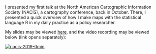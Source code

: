I presented my first talk at the North American Cartographic Information Society (NACIS), a cartography conference, back in October. 
There, I presented a quick overview of how I make maps with the statistical language R in my daily practice as a policy researcher. 

My slides may be viewed [here](http://courtneylee.net/nacis-2019/#1), and the video recording may be viewed below (link opens separately):

[![nacis-2019-0min](https://img.youtube.com/vi/ykkSfnxOkxo/0.jpg)](https://www.youtube.com/watch?v=ykkSfnxOkxo).



